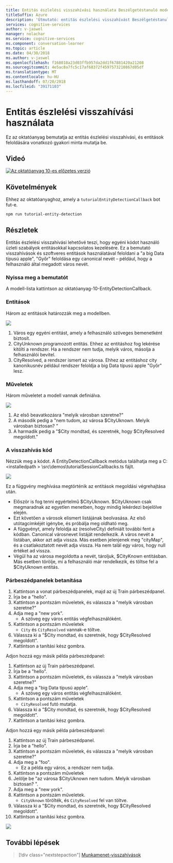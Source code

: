```yaml
---
title: Entitás észlelési visszahívási használata Beszélgetéstanuló modell – a Microsoft Cognitive Services |} A Microsoft Docs
titleSuffix: Azure
description: 'Útmutató: entitás észlelési visszahívást Beszélgetéstanuló modell.'
services: cognitive-services
author: v-jaswel
manager: nolachar
ms.service: cognitive-services
ms.component: conversation-learner
ms.topic: article
ms.date: 04/30/2018
ms.author: v-jaswel
ms.openlocfilehash: f168018a23d03ffb957da2dd1f67881420a21208
ms.sourcegitcommit: 4e5ac8a7fc5c17af68372f4597573210867d05df
ms.translationtype: MT
ms.contentlocale: hu-HU
ms.lasthandoff: 07/20/2018
ms.locfileid: "39171103"
---
```

# <a name="how-to-use-entity-detection-callback"></a>Entitás észlelési visszahívási használata

Ez az oktatóanyag bemutatja az entitás észlelési visszahívási, és entitások feloldására vonatkozó gyakori minta mutatja be.

## <a name="video"></a>Videó

[![Az oktatóanyag 10-es előzetes verzió](http://aka.ms/cl-tutorial-10-preview)](http://aka.ms/blis-tutorial-10)

## <a name="requirements"></a>Követelmények
Ehhez az oktatóanyaghoz, amely a `tutorialEntityDetectionCallback` bot fut-e.

    npm run tutorial-entity-detection

## <a name="details"></a>Részletek
Entitás észlelési visszahívási lehetővé teszi, hogy egyéni kódot használó üzleti szabályok entitásokkal kapcsolatos kezelésére. Ez a bemutató visszahívások és szoftveres entitások használatával feloldani a "a big Data típusú apple", "Győr" feloldása egy canonical nevét – például, hogy a felhasználó által megadott város nevét.

### <a name="open-the-demo"></a>Nyissa meg a bemutatót

A modell-lista kattintson az oktatóanyag-10-EntityDetectionCallback. 

### <a name="entities"></a>Entitások

Három az entitások határozzák meg a modellben.

![](../media/tutorial10_entities.PNG)

1. Város egy egyéni entitást, amely a felhasználó szöveges bemenetként biztosít.
2. CityUnknown programozott entitás. Ehhez az entitáshoz fog lekérése kitölti a rendszer. Ha a rendszer nem tudja, melyik város, másolja a felhasználói bevitel.
3. CityResolved, a rendszer ismert az városa. Ehhez az entitáshoz city kanonikusnév például rendszer feloldja a big Data típusú apple "Győr" lesz.

### <a name="actions"></a>Műveletek

Három műveletet a modell vannak definiálva.

![](../media/tutorial10_actions.PNG)

1. Az első beavatkozásra "melyik városban szeretne?"
2. A második pedig a "nem tudom, az városa $CityUknown. Melyik városban biztosan? "
3. A harmadik pedig a "$City mondtad, és szeretnék, hogy $CityResolved megoldott."

### <a name="callback-code"></a>A visszahívás kód

Nézzük meg a kódot. A EntityDetectionCallback metódus találhatja meg a C:\<installedpath > \src\demos\tutorialSessionCallbacks.ts fájlt.

![](../media/tutorial10_callbackcode.PNG)

Ez a függvény meghívása megtörténik az entitások megoldási végrehajtása után.
 
- Először is fog tenni egyértelmű $CityUknown. $CityUknown csak megmaradnak az egyetlen menetben, hogy mindig lekérdezi bejelölve elején.
- Ezt követően a városok elismert listájának beolvasása. Az első utótagcímkéjét igénybe, és próbálja meg oldható meg.
- A függvényt, amely feloldja az (resolveCity) definiált további fent a kódban. Canonical városnevet listáját rendelkezik. A város nevét a listában, akkor azt adja vissza. Más esetben jelenjenek meg "cityMap", és a csatlakoztatott nevét adja vissza. Ha nem talál egy város, hogy null értéket ad vissza.
- Végül ha az városa megoldotta a nevét, tároljuk, $CityKnown entitásban. Más esetben törölje, mi a felhasználó már rendelkezik, és töltse fel a $CityUknown entitás.

### <a name="train-dialogs"></a>Párbeszédpanelek betanítása

1. Kattintson a vonat párbeszédpanelek, majd az új Train párbeszédpanel.
2. Írja be a "hello".
3. Kattintson a pontszám műveletek, és válassza a "melyik városban szeretne?"
2. Adja meg a "new york".
    - A szöveg egy város entitás végfelhasználóként.
5. Kattintson a pontszám műveletek
    - `City` és `CityResolved` vannak-e töltve.
6. Válassza ki a "$City mondtad, és szeretnék, hogy $CityResolved megoldott".
7. Kattintson a tanítási kész gombra.

Adjon hozzá egy másik példa párbeszédpanel:

1. Kattintson az új Train párbeszédpanel.
2. Írja be a "hello".
3. Kattintson a pontszám műveletek, és válassza a "melyik városban szeretne?"
2. Adja meg a "big Data típusú apple".
    - A szöveg egy város entitás végfelhasználóként.
5. Kattintson a pontszám műveletek
    - `CityResolved` futó mutatja.
6. Válassza ki a "$City mondtad, és szeretnék, hogy $CityResolved megoldott".
7. Kattintson a tanítási kész gombra.

Adjon hozzá egy másik példa párbeszédpanel:

1. Kattintson az új Train párbeszédpanel.
2. Írja be a "hello".
3. Kattintson a pontszám műveletek, és válassza a "melyik városban szeretne?"
2. Adja meg a "foo".
    - Ez a példa egy város, a rendszer nem tudja. 
5. Kattintson a pontszám műveletek
6. Jelölje be "az városa $CityUknown nem tudom. Melyik városban biztosan? ".
7. Adja meg a "new york".
8. Kattintson a pontszám műveletek.
    - `CityUknown` törölték, és `CityResolved` fel van töltve.
6. Válassza ki a "$City mondtad, és szeretnék, hogy $CityResolved megoldott".
7. Kattintson a tanítási kész gombra.

![](../media/tutorial10_bigapple.PNG)

## <a name="next-steps"></a>További lépések

> [!div class="nextstepaction"]
> [Munkamenet-visszahívások](./11-session-callbacks.md)
